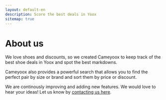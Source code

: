 ```yaml
---
layout: default-en
description: Score the best deals in Yoox
sitemap: true
---
```


<div class="text">
	<h1 class="center">About us</h1>
	<p>
		We love shoes and discounts, so we created Cameyoox to keep track of the best shoe deals in Yoox and spot the best markdowns.
	</p>
	<p>
		Cameyoox also provides a powerful search that allows you to find the perfect pair by size or brand and sort them by price or discount.
	</p>
	<p>
		We are continously improving and adding new features. We would love to hear your ideas! Let us know by <a href="/uk/contact.html">contacting us here</a>. 
	</p>
</div>